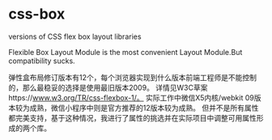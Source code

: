 # css-box
versions of CSS flex box layout libraries

Flexible Box Layout Module is the most convenient Layout Module.But compatibility sucks.

弹性盒布局修订版本有12个，每个浏览器实现到什么版本前端工程师是不能控制的，那么最稳妥的选择是使用最旧版本2009。
详情见W3C草案https://www.w3.org/TR/css-flexbox-1/。
实际工作中微信X5内核/webkit 09版本较为成熟，微信小程序中则是官方推荐的12版本较为成熟。
但并不是所有属性都完美支持，基于这种情况，我进行了属性的挑选并在实际项目中调整可用属性形成的两个库。
